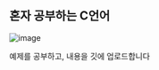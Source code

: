 ## 혼자 공부하는 C언어 
![image](https://github.com/user-attachments/assets/800a0f2b-9216-4a13-89de-9ab8d1fd8c85)



예제를 공부하고, 내용을 깃에 업로드합니다
